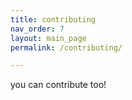 ```yaml
---
title: contributing
nav_order: 7
layout: main_page
permalink: /contributing/

---
```


you can contribute too!
